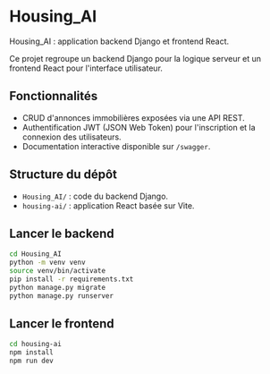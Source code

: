 # Housing_AI

Housing_AI : application backend Django et frontend React.

Ce projet regroupe un backend Django pour la logique serveur et un frontend React pour l'interface utilisateur.

## Fonctionnalités

- CRUD d'annonces immobilières exposées via une API REST.
- Authentification JWT (JSON Web Token) pour l'inscription et la connexion des utilisateurs.
- Documentation interactive disponible sur `/swagger`.

## Structure du dépôt

- `Housing_AI/` : code du backend Django.
- `housing-ai/` : application React basée sur Vite.

## Lancer le backend

```bash
cd Housing_AI
python -m venv venv
source venv/bin/activate
pip install -r requirements.txt
python manage.py migrate
python manage.py runserver
```

## Lancer le frontend

```bash
cd housing-ai
npm install
npm run dev
```
